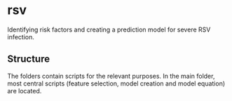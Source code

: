 # rsv
Identifying risk factors and creating a prediction model for severe RSV infection.

## Structure
The folders contain scripts for the relevant purposes. In the main folder, most central scripts (feature selection, model creation and model equation) are located.
